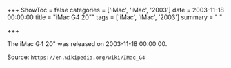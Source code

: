 +++
ShowToc = false
categories = ['iMac', 'iMac', '2003']
date = 2003-11-18 00:00:00
title = "iMac G4 20\""
tags = ['iMac', 'iMac', '2003']
summary = " "

+++

The iMac G4 20" was released on 2003-11-18 00:00:00.

Source: `https://en.wikipedia.org/wiki/IMac_G4`



